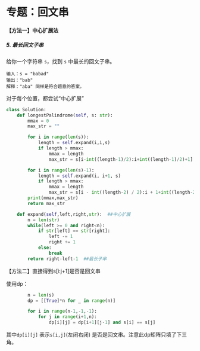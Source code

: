 # 专题：回文串

#### 【方法一】中心扩展法

##### 5. 最长回文子串

给你一个字符串 `s`，找到 `s` 中最长的回文子串。

```
输入：s = "babad"
输出："bab"
解释："aba" 同样是符合题意的答案。
```

对于每个位置，都尝试“中心扩展”

```python
class Solution:
    def longestPalindrome(self, s: str):
        mmax = 0
        max_str = ""

        for i in range(len(s)):
            length = self.expand(i,i,s)
            if length > mmax:
                mmax = length
                max_str = s[i-int((length-1)/2):i+int((length-1)/2)+1]

        for i in range(len(s)-1):
            length = self.expand(i, i+1, s)
            if length > mmax:
                mmax = length
                max_str = s[i - int((length-2) / 2):i + 1+int((length-2) / 2) + 1]
        print(mmax,max_str)
        return max_str

    def expand(self,left,right,str):  ##中心扩展
        n = len(str)
        while(left >= 0 and right<n):
            if str[left] == str[right]:
                left -= 1
                right += 1
            else:
                break
        return right-left-1  ##最长子串
```

【方法二】直接得到s[i:j+1]是否是回文串

使用dp：

```python
        n = len(s)
        dp = [[True]*n for _ in range(n)]

        for i in range(n-1,-1,-1):
            for j in range(i+1,n):
                dp[i][j] = dp[i+1][j-1] and s[i] == s[j]
```

其中`dp[i][j]` 表示`s[i,j]`(左闭右闭) 是否是回文串。注意此dp矩阵只填了下三角。